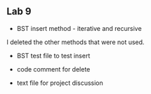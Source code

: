 ## Lab 9

* BST insert method - iterative and recursive

I deleted the other methods that were not used.

* BST test file to test insert

* code comment for delete

* text file for project discussion
